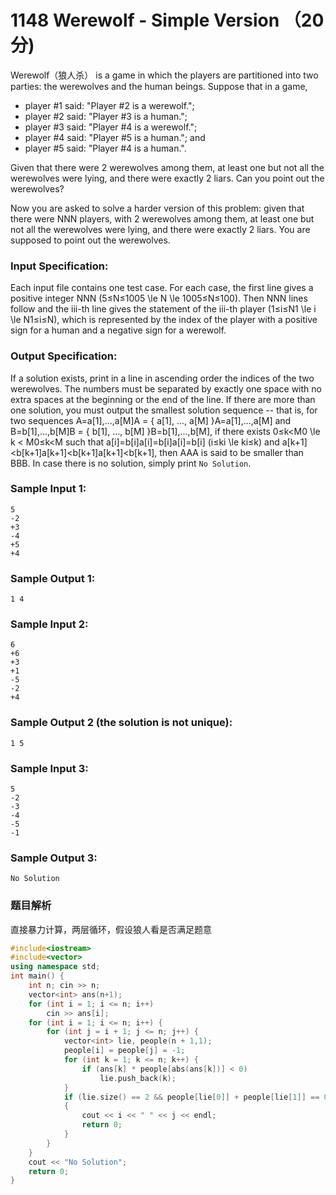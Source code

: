# 1148 Werewolf - Simple Version （20 分)

Werewolf（狼人杀） is a game in which the players are partitioned into two parties: the werewolves and the human beings. Suppose that in a game,

*   player #1 said: "Player #2 is a werewolf.";
*   player #2 said: "Player #3 is a human.";
*   player #3 said: "Player #4 is a werewolf.";
*   player #4 said: "Player #5 is a human."; and
*   player #5 said: "Player #4 is a human.".

Given that there were 2 werewolves among them, at least one but not all the werewolves were lying, and there were exactly 2 liars. Can you point out the werewolves?

Now you are asked to solve a harder version of this problem: given that there were NNN players, with 2 werewolves among them, at least one but not all the werewolves were lying, and there were exactly 2 liars. You are supposed to point out the werewolves.

### Input Specification:

Each input file contains one test case. For each case, the first line gives a positive integer NNN (5≤N≤1005 \\le N \\le 1005≤N≤100). Then NNN lines follow and the iii-th line gives the statement of the iii-th player (1≤i≤N1 \\le i \\le N1≤i≤N), which is represented by the index of the player with a positive sign for a human and a negative sign for a werewolf.

### Output Specification:

If a solution exists, print in a line in ascending order the indices of the two werewolves. The numbers must be separated by exactly one space with no extra spaces at the beginning or the end of the line. If there are more than one solution, you must output the smallest solution sequence -- that is, for two sequences A=a\[1\],...,a\[M\]A = { a\[1\], ..., a\[M\] }A=a\[1\],...,a\[M\] and B=b\[1\],...,b\[M\]B = { b\[1\], ..., b\[M\] }B=b\[1\],...,b\[M\], if there exists 0≤k<M0 \\le k < M0≤k<M such that a\[i\]=b\[i\]a\[i\]=b\[i\]a\[i\]=b\[i\] (i≤ki \\le ki≤k) and a\[k+1\]<b\[k+1\]a\[k+1\]<b\[k+1\]a\[k+1\]<b\[k+1\], then AAA is said to be smaller than BBB. In case there is no solution, simply print `No Solution`.

### Sample Input 1:

    5
    -2
    +3
    -4
    +5
    +4
    

### Sample Output 1:

    1 4
    

### Sample Input 2:

    6
    +6
    +3
    +1
    -5
    -2
    +4
    

### Sample Output 2 (the solution is not unique):

    1 5
    

### Sample Input 3:

    5
    -2
    -3
    -4
    -5
    -1
    

### Sample Output 3:

    No Solution

### 题目解析

 直接暴力计算，两层循环，假设狼人看是否满足题意

```C++
#include<iostream>
#include<vector>
using namespace std;
int main() {
	int n; cin >> n;
	vector<int> ans(n+1);
	for (int i = 1; i <= n; i++)
		cin >> ans[i];
	for (int i = 1; i <= n; i++) {
		for (int j = i + 1; j <= n; j++) {
			vector<int> lie, people(n + 1,1);
			people[i] = people[j] = -1;
			for (int k = 1; k <= n; k++) {
				if (ans[k] * people[abs(ans[k])] < 0)
					lie.push_back(k);
			}
			if (lie.size() == 2 && people[lie[0]] + people[lie[1]] == 0)
			{
				cout << i << " " << j << endl;
				return 0;
			}
		}
	}
	cout << "No Solution";
	return 0;
}
```